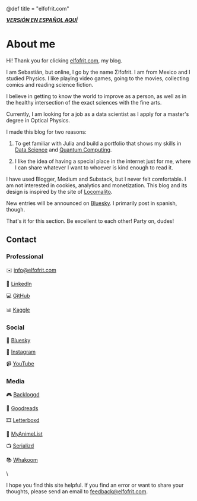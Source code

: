 @def title = "elfofrit.com"

[**_VERSIÓN EN ESPAÑOL AQUÍ_**](/)

# About me

Hi! Thank you for clicking [elfofrit.com](https://elfofrit.com), my blog.

I am Sebastián, but online, I go by the name Σlfofrit. I am from Mexico and I studied Physics. I like playing video games, going to the movies, collecting comics and reading science fiction.

I believe in getting to know the world to improve as a person, as well as in the healthy intersection of the exact sciences with the fine arts.

Currently, I am looking for a job as a data scientist as I apply for a master's degree in Optical Physics.

I made this blog for two reasons:

1. To get familiar with Julia and build a portfolio that shows my skills in [Data Science](/DataScience_english/) and [Quantum Computing](/QuantumComputing_english/).

2. I like the idea of having a special place in the internet just for me, where I can share whatever I want to whoever is kind enough to read it.

I have used Blogger, Medium and Substack, but I never felt comfortable. I am not interested in cookies, analytics and monetization. This blog and its design is inspired by the site of [Locomalito](https://locomalito.com).

New entries will be announced on [Bluesky](https://bsky.app/profile/elfofrit.com). I primarily post in spanish, though.

That's it for this section. Be excellent to each other! Party on, dudes!

## Contact

### Professional

✉️ [info@elfofrit.com](mailto:info@elfofrit.com)

💼 [LinkedIn](https://www.linkedin.com/in/sebasmg)

💻 [GitHub](https://github.com/elfofrit)

📊 [Kaggle](https://www.kaggle.com/elfofrit)

### Social

🦋 [Bluesky](https://bsky.app/profile/elfofrit.com)

📸 [Instagram](https://www.instagram.com/elfofrit)

📹 [YouTube](https://www.youtube.com/@elfofrit)

### Media

🎮 [Backloggd](https://bckl.gg/rTs)

📖 [Goodreads](https://www.goodreads.com/elfofrit)

🎞️ [Letterboxd](https://boxd.it/1cTK3)

🗾 [MyAnimeList](https://myanimelist.net/profile/elfofrit)

📺 [Serializd](https://srlzd.com/u/elfofrit)

📚 [Whakoom](https://www.whakoom.com/elfofrit)

\\

I hope you find this site helpful. If you find an error or want to share your thoughts, please send an email to [feedback@elfofrit.com](mailto:feedback@elfofrit.com).